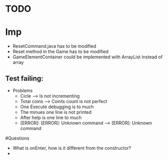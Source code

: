 # TODO
# Imp
* ResetCommand.java has to be modified
* Reset method in the Game has to be modified
* GameElementContainer could be implemented with ArrayList instead of array

## Test failing:
* Problems
  * Cicle --> Is not incrementing
  * Total coins --> Coints count is not perfect
  * One Execute debugging is to much
  * The minues one line is not printed
  * After help is one line to much
  * [ERROR]: [ERROR]: Unknown command --> [ERROR]: Unknown command

#Questions
* What is onEnter, how is it different from the constructor?
* 

